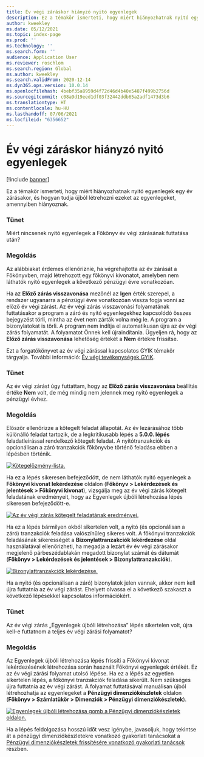```yaml
---
title: Év végi záráskor hiányzó nyitó egyenlegek
description: Ez a témakör ismerteti, hogy miért hiányozhatnak nyitó egyenlegek egy év zárásakor, és hogyan tudja újból létrehozni ezeket az egyenlegeket, amennyiben hiányoznak.
author: kweekley
ms.date: 05/12/2021
ms.topic: index-page
ms.prod: ''
ms.technology: ''
ms.search.form: ''
audience: Application User
ms.reviewer: roschlom
ms.search.region: Global
ms.author: kweekley
ms.search.validFrom: 2020-12-14
ms.dyn365.ops.version: 10.0.14
ms.openlocfilehash: 4bebf35a8959d4f72d46d4b40e5487f499b2756d
ms.sourcegitcommit: c08a9d19eed1df03f32442ddb65a2adf1473d3b6
ms.translationtype: HT
ms.contentlocale: hu-HU
ms.lasthandoff: 07/06/2021
ms.locfileid: "6356652"
---
```

# <a name="year-end-close-missing-opening-balances"></a>Év végi záráskor hiányzó nyitó egyenlegek

[!include [banner](../includes/banner.md)]

Ez a témakör ismerteti, hogy miért hiányozhatnak nyitó egyenlegek egy év zárásakor, és hogyan tudja újból létrehozni ezeket az egyenlegeket, amennyiben hiányoznak.

### <a name="symptom"></a>Tünet

Miért nincsenek nyitó egyenlegek a Főkönyv év végi zárásának futtatása után? 

### <a name="resolution"></a>Megoldás

Az alábbiakat érdemes ellenőriznie, ha végrehajtotta az év zárását a Főkönyvben, majd létrehozott egy főkönyvi kivonatot, amelyben nem láthatók nyitó egyenlegek a következő pénzügyi évre vonatkozóan.

Ha az **Előző zárás visszavonása** mezőnél az **Igen** érték szerepel, a rendszer ugyanarra a pénzügyi évre vonatkozóan vissza fogja vonni az előző év végi zárást. Az év végi zárás visszavonási folyamatának futtatásakor a program a záró és nyitó egyenlegekhez kapcsolódó összes bejegyzést törli, mintha az évet nem zárták volna még le. A program a bizonylatokat is törli. A program nem indítja el automatikusan újra az év végi zárás folyamatát. A folyamatot Önnek kell újraindítania. Ügyeljen rá, hogy az **Előző zárás visszavonása** lehetőség értékét a **Nem** értékre frissítse.

Ezt a forgatókönyvet az év végi zárással kapcsolatos GYIK témakör tárgyalja. További információ: [Év végi tevékenységek GYIK](faq-year-end-activities.md).

### <a name="symptom"></a>Tünet

Az év végi zárást úgy futtattam, hogy az **Előző zárás visszavonása** beállítás értéke **Nem** volt, de még mindig nem jelennek meg nyitó egyenlegek a pénzügyi évhez.

### <a name="resolution"></a>Megoldás

Először ellenőrizze a kötegelt feladat állapotát. Az év lezárásához több különálló feladat tartozik, de a legkritikusabb lépés a **5.0.0. lépés** feladatleírással rendelkező kötegelt feladat. A nyitótranzakciók és opcionálisan a záró tranzakciók főkönyvbe történő feladása ebben a lépésben történik. 

[![Kötegelőzmény-lista.](./media/yec-mssng-open-blnces-01.png)](./media/yec-mssng-open-blnces-01.png)

Ha ez a lépés sikeresen befejeződött, de nem láthatók nyitó egyenlegek a **Főkönyvi kivonat lekérdezése** oldalon (**Főkönyv > Lekérdezések és jelentések > Főkönyvi kivonat**), vizsgálja meg az év végi zárás kötegelt feladatának eredményeit, hogy az Egyenlegek újbóli létrehozása lépés sikeresen befejeződött-e.

[![Az év végi zárás kötegelt feladatának eredményei.](./media/yec-mssng-open-blnces-02.png)](./media/yec-mssng-open-blnces-02.png)

Ha ez a lépés bármilyen okból sikertelen volt, a nyitó (és opcionálisan a záró) tranzakciók feladása valószínűleg sikeres volt. A főkönyvi tranzakciók feladásának sikerességét a **Bizonylattranzakciók lekérdezése** oldal használatával ellenőrizheti, ha megadja a lezárt év év végi zárásakor megjelenő párbeszédablakán megadott bizonylat számát és dátumát (**Főkönyv > Lekérdezések és jelentések > Bizonylattranzakciók**).

[![Bizonylattranzakciók lekérdezése.](./media/yec-mssng-open-blnces-03.png)](./media/yec-mssng-open-blnces-03.png)

Ha a nyitó (és opcionálisan a záró) bizonylatok jelen vannak, akkor nem kell újra futtatnia az év végi zárást. Ehelyett olvassa el a következő szakaszt a következő lépésekkel kapcsolatos információkért.

### <a name="symptom"></a>Tünet

Az év végi zárás „Egyenlegek újbóli létrehozása” lépés sikertelen volt, újra kell-e futtatnom a teljes év végi zárási folyamatot?

### <a name="resolution"></a>Megoldás

Az Egyenlegek újbóli létrehozása lépés frissíti a Főkönyvi kivonat lekérdezésének létrehozása során használt Főkönyvi egyenlegek értékét.  Ez az év végi zárási folyamat utolsó lépése.  Ha ez a lépés az egyetlen sikertelen lépés, a főkönyvi tranzakciók feladása sikerült.  Nem szükséges újra futtatnia az év végi zárást. A folyamat futtatásával manuálisan újból létrehozhatja az egyenlegeket a **Pénzügyi dimenziókészletek** oldalon (**Főkönyv > Számlatükör > Dimenziók > Pénzügyi dimenziókészletek**).

[![Egyenlegek újbóli létrehozása gomb a Pénzügyi dimenziókészletek oldalon.](./media/yec-mssng-open-blnces-04.png)](./media/yec-mssng-open-blnces-04.png)

Ha a lépés feldolgozása hosszú időt vesz igénybe, javasoljuk, hogy tekintse át a pénzügyi dimenziókészletekre vonatkozó gyakorlati tanácsokat a [Pénzügyi dimenziókészletek frissítésére vonatkozó gyakorlati tanácsok](https://community.dynamics.com/365/financeandoperations/b/dynamics-365-finance-blog/posts/best-practices-for-updating-financial-dimension-set-dimension-sets) részben. 

